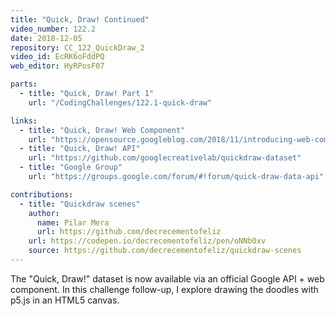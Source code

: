 ```yaml
---
title: "Quick, Draw! Continued"
video_number: 122.2
date: 2018-12-05
repository: CC_122_QuickDraw_2
video_id: EcRK6oFddPQ
web_editor: HyRPosF07

parts:
  - title: "Quick, Draw! Part 1"
    url: "/CodingChallenges/122.1-quick-draw"

links:
  - title: "Quick, Draw! Web Component"
    url: "https://opensource.googleblog.com/2018/11/introducing-web-component-and-data-api-for-quick-draw.html"
  - title: "Quick, Draw! API"
    url: "https://github.com/googlecreativelab/quickdraw-dataset"
  - title: "Google Group"
    url: "https://groups.google.com/forum/#!forum/quick-draw-data-api"

contributions:
  - title: "Quickdraw scenes"
    author:
      name: Pilar Mera
      url: https://github.com/decrecementofeliz
    url: https://codepen.io/decrecementofeliz/pen/oNNbOxv
    source: https://github.com/decrecementofeliz/quickdraw-scenes
---
```


The "Quick, Draw!" dataset is now available via an official Google API + web component. In this challenge follow-up, I explore drawing the doodles with p5.js in an HTML5 canvas.
